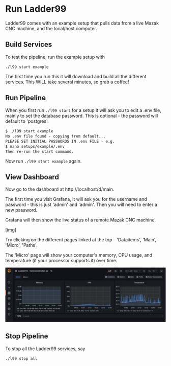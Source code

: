 # Run Ladder99

Ladder99 comes with an example setup that pulls data from a live Mazak CNC machine, and the local/host computer. 

## Build Services

To test the pipeline, run the example setup with 

```
./l99 start example
```

The first time you run this it will download and build all the different services. This WILL take several minutes, so grab a coffee!

## Run Pipeline

When you first run `./l99 start` for a setup it will ask you to edit a .env file, mainly to set the database password. This is optional - the password will default to 'postgres'.

```
$ ./l99 start example
No .env file found - copying from default...
PLEASE SET INITIAL PASSWORDS IN .env FILE - e.g.
$ nano setups/example/.env
Then re-run the start command. 
```

Now run `./l99 start example` again. 

## View Dashboard

Now go to the dashboard at http://localhost/d/main. 

The first time you visit Grafana, it will ask you for the username and password - this is just 'admin' and 'admin'. Then you will need to enter a new password. 

Grafana will then show the live status of a remote Mazak CNC machine. 

[img]

Try clicking on the different pages linked at the top - 'Dataitems', 'Main', 'Micro', 'Paths'.

The 'Micro' page will show your computer's memory, CPU usage, and temperature (if your processor supports it) over time. 

![](_images/ladder99-dash-micro.jpg)

## Stop Pipeline

To stop all the Ladder99 services, say

```
./l99 stop all
```
